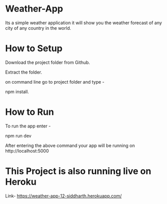 # Weather-App

Its a simple weather application it will show you the weather forecast of any city of any country in the world. 



# How to Setup

Download the project folder from Github. 

Extract the folder.

on command line go to project folder and type -

npm install.

# How to Run

To run the app enter -

npm run dev

After entering the above command your app will be running on http://localhost:5000

# This Project is also running live on Heroku

Link-  https://weather-app-12-siddharth.herokuapp.com/



